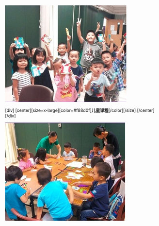 ![](childrens1.jpg)

[div]
[center][size=x-large][color=#f88d0f]**儿童课程**[/color][/size]
[/center]
[/div]

![](childrens2.jpg)
